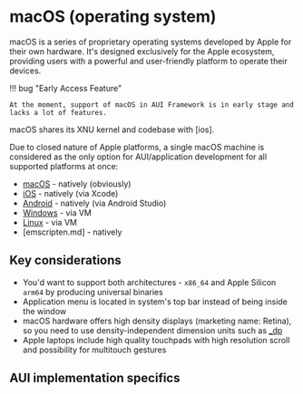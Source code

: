 # macOS (operating system)

macOS is a series of proprietary operating systems developed by Apple for their own hardware. It's designed
exclusively for the Apple ecosystem, providing users with a powerful and user-friendly platform to operate their
devices.

!!! bug "Early Access Feature"
    
    At the moment, support of macOS in AUI Framework is in early stage and lacks a lot of features.

macOS shares its XNU kernel and codebase with [ios].

Due to closed nature of Apple platforms, a single macOS machine is considered as the only option for AUI/application
development for all supported platforms at once:
- [macOS](macos.md) - natively (obviously)
- [iOS](ios.md) - natively (via Xcode)
- [Android](android.md) - natively (via Android Studio)
- [Windows](windows.md) - via VM
- [Linux](linux.md) - via VM
- [emscripten.md] - natively

## Key considerations

- You'd want to support both architectures - `x86_64` and Apple Silicon `arm64` by producing universal binaries
- Application menu is located in system's top bar instead of being inside the window
- macOS hardware offers high density displays (marketing name: Retina), so you need to use density-independent dimension
  units such as [_dp](AMetric)
- Apple laptops include high quality touchpads with high resolution scroll and possibility for multitouch gestures

## AUI implementation specifics
